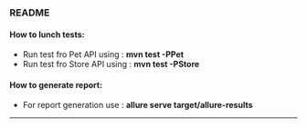 <h3>README</h3>
<h4>How to lunch tests:</h4>
<ul>
    <li>Run test fro Pet API using : <b>mvn test -PPet</b></li>
    <li>Run test fro Store API using : <b>mvn test -PStore</b></li>
</ul>
<h4>How to generate report:</h4>
<ul>
    <li>For report generation use : <b>allure serve target/allure-results </b></li>
</ul>
<hr>